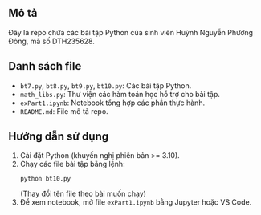 
## Mô tả
Đây là repo chứa các bài tập Python của sinh viên Huỳnh Nguyễn Phương Đông, mã số DTH235628.

## Danh sách file
- `bt7.py`, `bt8.py`, `bt9.py`, `bt10.py`: Các bài tập Python.
- `math_libs.py`: Thư viện các hàm toán học hỗ trợ cho bài tập.
- `exPart1.ipynb`: Notebook tổng hợp các phần thực hành.
- `README.md`: File mô tả repo.

## Hướng dẫn sử dụng
1. Cài đặt Python (khuyến nghị phiên bản >= 3.10).
2. Chạy các file bài tập bằng lệnh:
   ```
   python bt10.py
   ```
   (Thay đổi tên file theo bài muốn chạy)
3. Để xem notebook, mở file `exPart1.ipynb` bằng Jupyter hoặc VS Code.

#
